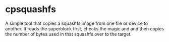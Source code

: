cpsquashfs
==========

A simple tool that copies a squashfs image from one file or device to another.
It reads the superblock first, checks the magic and and then copies the number
of bytes used in that squashfs over to the target.

